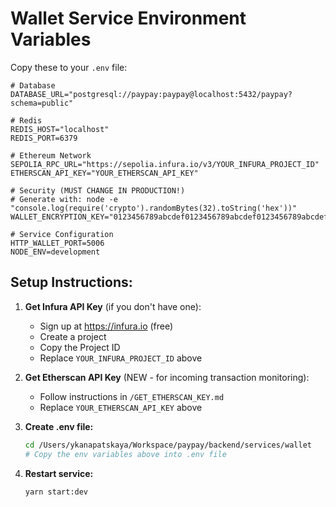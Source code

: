# Wallet Service Environment Variables

Copy these to your `.env` file:

```env
# Database
DATABASE_URL="postgresql://paypay:paypay@localhost:5432/paypay?schema=public"

# Redis
REDIS_HOST="localhost"
REDIS_PORT=6379

# Ethereum Network
SEPOLIA_RPC_URL="https://sepolia.infura.io/v3/YOUR_INFURA_PROJECT_ID"
ETHERSCAN_API_KEY="YOUR_ETHERSCAN_API_KEY"

# Security (MUST CHANGE IN PRODUCTION!)
# Generate with: node -e "console.log(require('crypto').randomBytes(32).toString('hex'))"
WALLET_ENCRYPTION_KEY="0123456789abcdef0123456789abcdef0123456789abcdef0123456789abcdef"

# Service Configuration
HTTP_WALLET_PORT=5006
NODE_ENV=development
```

## Setup Instructions:

1. **Get Infura API Key** (if you don't have one):
   - Sign up at https://infura.io (free)
   - Create a project
   - Copy the Project ID
   - Replace `YOUR_INFURA_PROJECT_ID` above

2. **Get Etherscan API Key** (NEW - for incoming transaction monitoring):
   - Follow instructions in `/GET_ETHERSCAN_KEY.md`
   - Replace `YOUR_ETHERSCAN_API_KEY` above

3. **Create .env file:**
   ```bash
   cd /Users/ykanapatskaya/Workspace/paypay/backend/services/wallet
   # Copy the env variables above into .env file
   ```

4. **Restart service:**
   ```bash
   yarn start:dev
   ```

